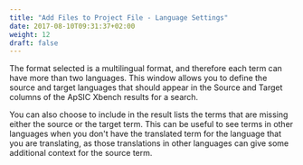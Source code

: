 ```yaml
---
title: "Add Files to Project File - Language Settings"
date: 2017-08-10T09:31:37+02:00
weight: 12
draft: false
---
```


The format selected is a multilingual format, and therefore each term can have more than two languages. 
This window allows you to define the source and target languages that should appear in the Source and 
Target columns of the ApSIC Xbench results for a search.

You can also choose to include in the result lists the terms that are missing either the source or the 
target term. This can be useful to see terms in other languages when you don't have the translated term 
for the language that you are translating, as those translations in other languages can give some additional
context for the source term.


